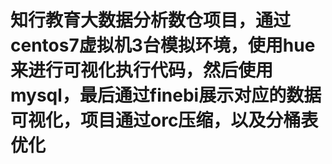# 知行教育大数据分析数仓项目，通过centos7虚拟机3台模拟环境，使用hue来进行可视化执行代码，然后使用mysql，最后通过finebi展示对应的数据可视化，项目通过orc压缩，以及分桶表优化
